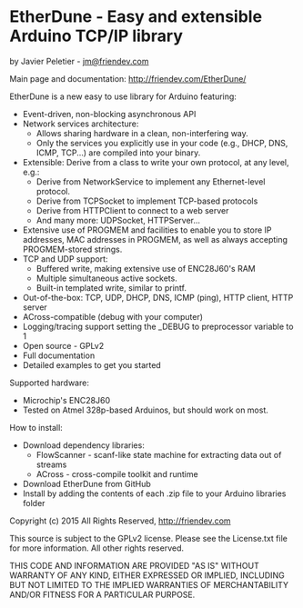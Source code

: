 # EtherDune - Easy and extensible Arduino TCP/IP library
by Javier Peletier - jm@friendev.com

Main page and documentation: http://friendev.com/EtherDune/

EtherDune is a new easy to use library for Arduino featuring:

* Event-driven, non-blocking asynchronous API
* Network services architecture:
  * Allows sharing hardware in a clean, non-interfering way.
  * Only the services you explicitly use in your code (e.g., DHCP, DNS, ICMP, TCP...) are compiled into your binary.
* Extensible: Derive from a class to write your own protocol, at any level, e.g.:
  * Derive from NetworkService to implement any Ethernet-level protocol.
  * Derive from TCPSocket to implement TCP-based protocols
  * Derive from HTTPClient to connect to a web server
  * And many more: UDPSocket, HTTPServer...
* Extensive use of PROGMEM and facilities to enable you to store IP addresses, MAC addresses in PROGMEM, as well as always accepting PROGMEM-stored strings.
* TCP and UDP support:
  * Buffered write, making extensive use of ENC28J60's RAM
  * Multiple simultaneous active sockets.
  * Built-in templated write, similar to printf.
* Out-of-the-box: TCP, UDP, DHCP, DNS, ICMP (ping), HTTP client, HTTP server
* ACross-compatible (debug with your computer)
* Logging/tracing support setting the _DEBUG to preprocessor variable to 1
* Open source - GPLv2
* Full documentation
* Detailed examples to get you started
 
Supported hardware:

* Microchip's ENC28J60
* Tested on Atmel 328p-based Arduinos, but should work on most.
 

How to install:

* Download dependency libraries:
  * FlowScanner - scanf-like state machine for extracting data out of streams
  * ACross - cross-compile toolkit and runtime
* Download EtherDune from GitHub
* Install by adding the contents of each .zip file to your Arduino libraries folder



Copyright (c) 2015 All Rights Reserved, http://friendev.com

This source is subject to the GPLv2 license.
Please see the License.txt file for more information.
All other rights reserved.

THIS CODE AND INFORMATION ARE PROVIDED "AS IS" WITHOUT WARRANTY OF ANY 
KIND, EITHER EXPRESSED OR IMPLIED, INCLUDING BUT NOT LIMITED TO THE
IMPLIED WARRANTIES OF MERCHANTABILITY AND/OR FITNESS FOR A
PARTICULAR PURPOSE.